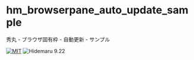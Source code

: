 # hm_browserpane_auto_update_sample
秀丸 - ブラウザ固有枠 - 自動更新 - サンプル

[![MIT](https://img.shields.io/badge/license-MIT-blue.svg?style=flat)](LICENSE)
![Hidemaru 9.22](https://img.shields.io/badge/Hidemaru-v9.22-6479ff.svg)
